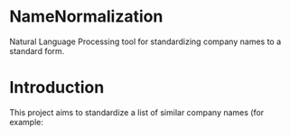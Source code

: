# NameNormalization
Natural Language Processing tool for standardizing company names to a standard form.

# Introduction
This project aims to standardize a list of similar company names (for example: